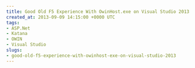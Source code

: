```yaml
---
title: Good Old F5 Experience With OwinHost.exe on Visual Studio 2013
created_at: 2013-09-09 14:15:00 +0000 UTC
tags:
- ASP.Net
- Katana
- OWIN
- Visual Studio
slugs:
- good-old-f5-experience-with-owinhost-exe-on-visual-studio-2013
---
```


